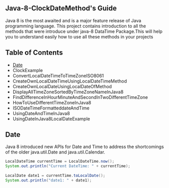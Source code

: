 ## Java-8-ClockDateMethod's Guide
Java 8 is the most awaited and is a major feature release of Java programming language. This project contains introduction to all the methods that were introduce under java-8 DataTime Package.This
will help you to understand easily how to use all these methods in your projects

## Table of Contents

* [Date](#Date)
* ClockExample
* ConvertLocalDateTimeToTimeZoneISO8061
* CreateOwnLocalDateTimeUsingLocalDateTimeMethod
* CreateOwnLocalDateUsingLocalDateOfMethod
* DisplayAllTimeZoneSortedByTimeZoneNameInJava8
* FindDifferenceInHourMinuteAndSecondInTwoDifferentTimeZone
* HowToUseDifferentTimeZoneInJava8
* ISODateTimeFormatteddateAndTime
* UsingDateAndTimeInJava8
* UsingDateInJava8LocalDateExample

## Date
Java 8 introduced new APIs for Date and Time to address the shortcomings of the older java.util.Date and java.util.Calendar.

```java
LocalDateTime currentTime = LocalDateTime.now();
System.out.println("Current DateTime: " + currentTime);
		
LocalDate date1 = currentTime.toLocalDate();
System.out.println("date1: " + date1);
```
